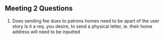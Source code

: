## Meeting 2 Questions ##
1. Does sending fee dues to patrons homes need to be apart of the user story
    Is it a req. you desire, to send a physical letter, ie. their home address will need to be inputted